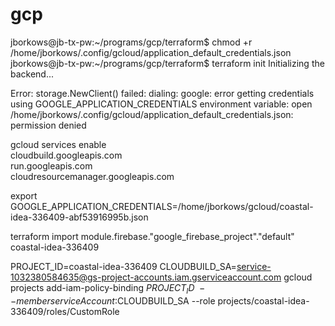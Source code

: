# gcp

jborkows@jb-tx-pw:~/programs/gcp/terraform$ chmod +r /home/jborkows/.config/gcloud/application_default_credentials.json
jborkows@jb-tx-pw:~/programs/gcp/terraform$ terraform init
Initializing the backend...

Error: storage.NewClient() failed: dialing: google: error getting credentials using GOOGLE_APPLICATION_CREDENTIALS environment variable: open /home/jborkows/.config/gcloud/application_default_credentials.json: permission denied

gcloud services enable \
  cloudbuild.googleapis.com \
  run.googleapis.com \
  cloudresourcemanager.googleapis.com

 export GOOGLE_APPLICATION_CREDENTIALS=/home/jborkows/gcloud/coastal-idea-336409-abf53916995b.json

 terraform import module.firebase."google_firebase_project"."default" coastal-idea-336409
 
PROJECT_ID=coastal-idea-336409
CLOUDBUILD_SA=service-1032380584635@gs-project-accounts.iam.gserviceaccount.com
 gcloud projects add-iam-policy-binding $PROJECT_ID \
    --member serviceAccount:$CLOUDBUILD_SA --role projects/coastal-idea-336409/roles/CustomRole